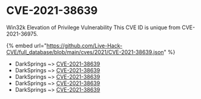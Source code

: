 # CVE-2021-38639

Win32k Elevation of Privilege Vulnerability This CVE ID is unique from CVE-2021-36975.

{% embed url="https://github.com/Live-Hack-CVE/full_database/blob/main/cves/2021/CVE-2021-38639.json" %}


* DarkSprings ~> [CVE-2021-38639](https://www.alice-snow.ru/2021/database/cve-2021-38639/cve-2021-38639-darksprings)
* DarkSprings ~> [CVE-2021-38639](https://www.alice-snow.ru/2021/database/cve-2021-38639/cve-2021-38639-darksprings)
* DarkSprings ~> [CVE-2021-38639](https://www.alice-snow.ru/2021/database/cve-2021-38639/cve-2021-38639-darksprings)
* DarkSprings ~> [CVE-2021-38639](https://www.alice-snow.ru/2021/database/cve-2021-38639/cve-2021-38639-darksprings)
* DarkSprings ~> [CVE-2021-38639](https://www.alice-snow.ru/2021/database/cve-2021-38639/cve-2021-38639-darksprings)